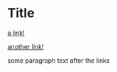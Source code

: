 # Title

[a link!](https://something.com)

[another link!](some-page.html)

some paragraph text after the links